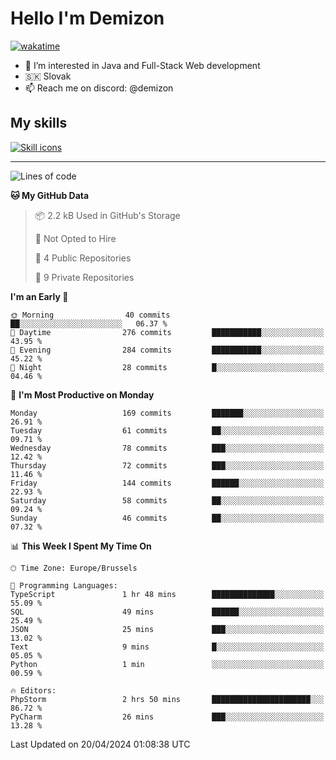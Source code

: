 # Hello I'm Demizon
[![wakatime](https://wakatime.com/badge/user/6ad1949f-d6d7-44f9-9eee-c35e54cc499b.svg)](https://wakatime.com/@6ad1949f-d6d7-44f9-9eee-c35e54cc499b)
- 👀 I’m interested in Java and Full-Stack Web development
- 🇸🇰 Slovak
- 📫 Reach me on discord: @demizon

## My skills
[![Skill icons](https://skillicons.dev/icons?i=java,js,ts,html,css,react,nextjs,tailwind,supabase,py,git,docker,linux,mysql,postgres,mongo&theme=dark)](https://github.com/Demizon3433)

---

<!--START_SECTION:waka-->
![Lines of code](https://img.shields.io/badge/From%20Hello%20World%20I%27ve%20Written-179.8%20thousand%20lines%20of%20code-blue)

**🐱 My GitHub Data** 

> 📦 2.2 kB Used in GitHub's Storage 
 > 
> 🚫 Not Opted to Hire
 > 
> 📜 4 Public Repositories 
 > 
> 🔑 9 Private Repositories 
 > 
**I'm an Early 🐤** 

```text
🌞 Morning                40 commits          ██░░░░░░░░░░░░░░░░░░░░░░░   06.37 % 
🌆 Daytime                276 commits         ███████████░░░░░░░░░░░░░░   43.95 % 
🌃 Evening                284 commits         ███████████░░░░░░░░░░░░░░   45.22 % 
🌙 Night                  28 commits          █░░░░░░░░░░░░░░░░░░░░░░░░   04.46 % 
```
📅 **I'm Most Productive on Monday** 

```text
Monday                   169 commits         ███████░░░░░░░░░░░░░░░░░░   26.91 % 
Tuesday                  61 commits          ██░░░░░░░░░░░░░░░░░░░░░░░   09.71 % 
Wednesday                78 commits          ███░░░░░░░░░░░░░░░░░░░░░░   12.42 % 
Thursday                 72 commits          ███░░░░░░░░░░░░░░░░░░░░░░   11.46 % 
Friday                   144 commits         ██████░░░░░░░░░░░░░░░░░░░   22.93 % 
Saturday                 58 commits          ██░░░░░░░░░░░░░░░░░░░░░░░   09.24 % 
Sunday                   46 commits          ██░░░░░░░░░░░░░░░░░░░░░░░   07.32 % 
```


📊 **This Week I Spent My Time On** 

```text
🕑︎ Time Zone: Europe/Brussels

💬 Programming Languages: 
TypeScript               1 hr 48 mins        ██████████████░░░░░░░░░░░   55.09 % 
SQL                      49 mins             ██████░░░░░░░░░░░░░░░░░░░   25.49 % 
JSON                     25 mins             ███░░░░░░░░░░░░░░░░░░░░░░   13.02 % 
Text                     9 mins              █░░░░░░░░░░░░░░░░░░░░░░░░   05.05 % 
Python                   1 min               ░░░░░░░░░░░░░░░░░░░░░░░░░   00.59 % 

🔥 Editors: 
PhpStorm                 2 hrs 50 mins       ██████████████████████░░░   86.72 % 
PyCharm                  26 mins             ███░░░░░░░░░░░░░░░░░░░░░░   13.28 % 
```


 Last Updated on 20/04/2024 01:08:38 UTC
<!--END_SECTION:waka-->
